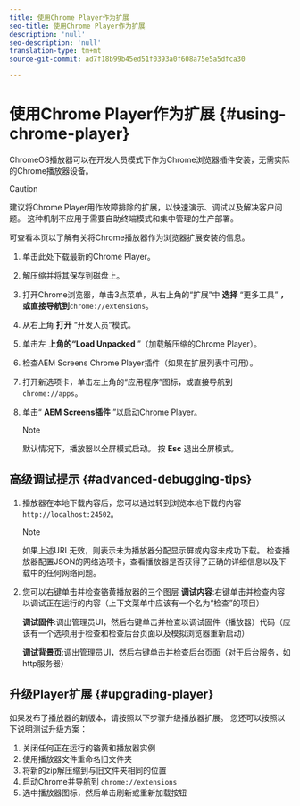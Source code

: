 ```yaml
---
title: 使用Chrome Player作为扩展
seo-title: 使用Chrome Player作为扩展
description: 'null'
seo-description: 'null'
translation-type: tm+mt
source-git-commit: ad7f18b99b45ed51f0393a0f608a75e5a5dfca30

---
```



# 使用Chrome Player作为扩展 {#using-chrome-player}

ChromeOS播放器可以在开发人员模式下作为Chrome浏览器插件安装，无需实际的Chrome播放器设备。

>[!CAUTION]
>
> 建议将Chrome Player用作故障排除的扩展，以快速演示、调试以及解决客户问题。 这种机制不应用于需要自助终端模式和集中管理的生产部署。

可查看本页以了解有关将Chrome播放器作为浏览器扩展安装的信息。

1. 单击此处下载最新的Chrome Player。

1. 解压缩并将其保存到磁盘上。

1. 打开Chrome浏览器，单击3点菜单，从右上角的“扩展”中 **选择** “更多工具” **，或直接导航到**`chrome://extensions`。

1. 从右上角 **打开** “开发人员”模式。

1. 单击左 **上角的“Load Unpacked** ”（加载解压缩的Chrome Player）。

1. 检查AEM Screens Chrome Player插件（如果在扩展列表中可用）。

1. 打开新选项卡，单击左上角的“应用程序”图标，或直接导航到 `chrome://apps`。

1. 单击“ **AEM Screens插件** ”以启动Chrome Player。
   >[!NOTE]
   >
   > 默认情况下，播放器以全屏模式启动。 按 **Esc** 退出全屏模式。


## 高级调试提示 {#advanced-debugging-tips}

1. 播放器在本地下载内容后，您可以通过转到浏览本地下载的内容 `http://localhost:24502`。

   >[!NOTE]
   >
   > 如果上述URL无效，则表示未为播放器分配显示屏或内容未成功下载。 检查播放器配置JSON的网络选项卡，查看播放器是否获得了正确的详细信息以及下载中的任何网络问题。

1. 您可以右键单击并检查铬黄播放器的三个图层
   **调试内容**:右键单击并检查内容以调试正在运行的内容（上下文菜单中应该有一个名为“检查”的项目）

   **调试固件**:调出管理员UI，然后右键单击并检查以调试固件（播放器）代码（应该有一个选项用于检查和检查后台页面以及模拟浏览器重新启动）

   **调试背景页**:调出管理员UI，然后右键单击并检查后台页面（对于后台服务，如http服务器）

## 升级Player扩展 {#upgrading-player}

如果发布了播放器的新版本，请按照以下步骤升级播放器扩展。 您还可以按照以下说明测试升级方案：

1. 关闭任何正在运行的铬黄和播放器实例
1. 使用播放器文件重命名旧文件夹
1. 将新的zip解压缩到与旧文件夹相同的位置
1. 启动Chrome并导航到 `chrome://extensions`
1. 选中播放器图标，然后单击刷新或重新加载按钮